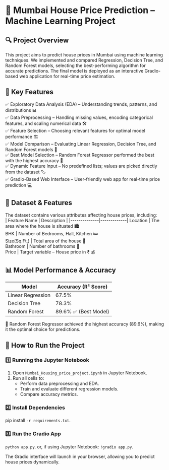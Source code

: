# 🏡 Mumbai House Price Prediction – Machine Learning Project

## 🔍 Project Overview <br>
This project aims to predict house prices in Mumbai using machine learning techniques. We implemented and compared Regression, Decision Tree, and Random Forest models, selecting the best-performing algorithm for accurate predictions. The final model is deployed as an interactive Gradio-based web application for real-time price estimation.

## 📌 Key Features <br>
✅ Exploratory Data Analysis (EDA) – Understanding trends, patterns, and distributions 📊 <br>
✅ Data Preprocessing – Handling missing values, encoding categorical features, and scaling numerical data 🛠 <br>
✅ Feature Selection – Choosing relevant features for optimal model performance 🏗 <br>
✅ Model Comparison – Evaluating Linear Regression, Decision Tree, and Random Forest models 🔄 <br>
✅ Best Model Selection – Random Forest Regressor performed the best with the highest accuracy 🎯 <br>
✅ Dynamic Feature Input – No predefined lists; values are picked directly from the dataset 🏷 <br>
✅ Gradio-Based Web Interface – User-friendly web app for real-time price prediction 💻 <br>

## 📂 Dataset & Features <br>
The dataset contains various attributes affecting house prices, including: <br>
| Feature Name | Description |
|--------------|-------------| 
Location | The area where the house is situated 🏙 <br>
BHK | Number of Bedrooms, Hall, Kitchen 🛏 <br>
Size(Sq.Ft.) | Total area of the house 📐 <br>
Bathroom | Number of bathrooms 🚿 <br>
Price | Target variable – House price in ₹ 💰 <br>

## 📊 Model Performance & Accuracy <br>
| Model | Accuracy (R² Score) |
|-------|---------------------|
Linear Regression | 67.5% <br>
Decision Tree | 78.3% <br>
Random Forest | 89.6% ✅ (Best Model) 

🔹 Random Forest Regressor achieved the highest accuracy (89.6%), making it the optimal choice for predictions. <br>

## 🚀 How to Run the Project <br>
### 1️⃣ Running the Jupyter Notebook
1. Open `Mumbai_Housing_price_project.ipynb` in Jupyter Notebook.
2. Run all cells to:
   - Perform data preprocessing and EDA.
   - Train and evaluate different regression models.
   - Compare accuracy metrics.

 ### 2️⃣ Install Dependencies 
 pip install `-r requirements.txt`. 

### 3️⃣ Run the Gradio App 
`python app.py`.
or, if using Jupyter Notebook:
`!gradio app.py`. 

The Gradio interface will launch in your browser, allowing you to predict house prices dynamically. <br>

